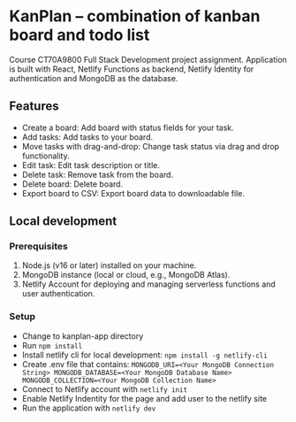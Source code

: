 # KanPlan – combination of kanban board and todo list
Course  CT70A9800 Full Stack Development project assignment.
Application is built with React, Netlify Functions as backend, Netlify Identity for authentication and MongoDB as the database.

## Features
* Create a board: Add board with status fields for your task.
* Add tasks: Add tasks to your board.
* Move tasks with drag-and-drop: Change task status via drag and drop functionality.
* Edit task: Edit task description or title.
* Delete task: Remove task from the board.
* Delete board: Delete board.
* Export board to CSV: Export board data to downloadable file.

## Local development

### Prerequisites
1.	Node.js (v16 or later) installed on your machine.
2.	MongoDB instance (local or cloud, e.g., MongoDB Atlas).
3.	Netlify Account for deploying and managing serverless functions and user authentication.

### Setup
* Change to kanplan-app directory
* Run `npm install`
* Install netlify cli for local development: `npm install -g netlify-cli`
* Create .env file that contains:
  ``
  MONGODB_URI=<Your MongoDB Connection String>
  MONGODB_DATABASE=<Your MongoDB Database Name>
  MONGODB_COLLECTION=<Your MongoDB Collection Name>
  ``
* Connect to Netlify account with `netlify init`
* Enable Netlify Indentity for the page and add user to the netlify site
* Run the application with `netlify dev`

